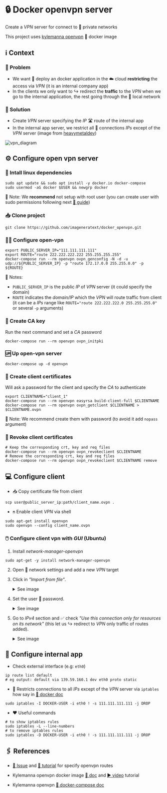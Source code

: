 # 🔒 Docker openvpn server

Create a _VPN_ server for connect to 🔗 private networks

This project uses [kylemanna openvpn](https://hub.docker.com/r/kylemanna/openvpn) 🐋 docker image

## ℹ️ Context

### 😬 Problem

- We want 🚀 deploy an docker application in the ☁️ cloud **restricting** the access via _VPN_ (it is an internal company app)
- In the clients we only want to ↪️ redirect the **traffic** to the _VPN_ when we go to the internal application, the rest going through the 📍 local network

### 💼 Solution

- Create _VPN_ server specifying the _IP_ 🛣️ route of the internal app
- In the internal app server, we restrict all 🔗 connections _IPs_ except of the _VPN_ server (image from [heavymetaldev](https://heavymetaldev.com/openvpn-with-docker))

![vpn_diagram](https://user-images.githubusercontent.com/22328176/126044983-3883e6e1-276c-430d-8610-850a425fc562.png)

## ⚙️ Configure open vpn server

### 🐧 Intall linux dependencies

```shell
sudo apt update && sudo apt install -y docker.io docker-compose
sudo usermod -aG docker $USER && newgrp docker
```

📝 Note: We **recommend** not setup with root user (you can create user with sudo permissions following next [🦮 guide](https://www.digitalocean.com/community/tutorials/initial-server-setup-with-ubuntu-20-04))

### 📥 Clone project

```shell
git clone https://github.com/imageneratext/docker_openvpn.git
```

### 👨‍🔧 Configure open-vpn

```shell
export PUBLIC_SERVER_IP="111.111.111.111"
export ROUTE="route 222.222.222.222 255.255.255.255"
docker-compose run --rm openvpn ovpn_genconfig -N -d -u udp://${PUBLIC_SERVER_IP} -p "route 172.17.0.0 255.255.0.0" -p ${ROUTE}
```

📝 Notes:

- `PUBLIC_SERVER_IP` is the public _IP_ of _VPN_ server (it could specify the domain)
- `ROUTE` indicates the _domain/IP_ which the _VPN_ will route traffic from client (it can be a _IPs_ range like `ROUTE="route 222.222.222.0 255.255.255.0"` or several `-p` arguments)

### 🔑 Create CA key

Run the next command and set a _CA_ password

```shell
docker-compose run --rm openvpn ovpn_initpki
```

### 🆙 Up open-vpn server

```shell
docker-compose up -d openvpn
```

### 👤 Create client certificates

Will ask a password for the client and specify the _CA_ to authenticate

```shell
export CLIENTNAME="client_1"
docker-compose run --rm openvpn easyrsa build-client-full $CLIENTNAME
docker-compose run --rm openvpn ovpn_getclient $CLIENTNAME > $CLIENTNAME.ovpn
```

📝 Note: We recommend create them with password (to avoid it add `nopass` argument)

### 🧹 Revoke client certificates

```shell
# Keep the corresponding crt, key and req files
docker-compose run --rm openvpn ovpn_revokeclient $CLIENTNAME
# Remove the corresponding crt, key and req files
docker-compose run --rm openvpn ovpn_revokeclient $CLIENTNAME remove
```

## 💻 Configure client

- 📥 Copy certificate file from client

```shell
scp user@public_server_ip:path/client_name.ovpn .
```

- 🔛 Enable client _VPN_ via shell

```shell
sudo apt-get install openvpn
sudo openvpn --config client_name.ovpn
```

### 🖱️ Configure client vpn with _GUI_ (Ubuntu)

1. Install _network-manager-openvpn_

```shell
sudo apt-get -y install network-manager-openvpn
```

2. Open 📶 network settings and add a new _VPN_ target

3. Click in _"Import from file"_. <details><summary>See image</summary>![vpn_settings_ubuntu_](https://user-images.githubusercontent.com/22328176/126045438-8a314b4e-819c-4832-bf65-a1e4d35d5ec8.png)</details>

4. Set the user 🔑 password. <details><summary>See image</summary>![pass_vpn_settings](https://user-images.githubusercontent.com/22328176/126045431-23ae3f16-e6c6-4360-b5f0-c856349e3a32.png)</details>

5. Go to _IPv4_ section and ✅ check _"Use this connection only for resources on its network"_ (this let us ↪️ redirect to _VPN_ only traffic of routes added). <details><summary>See image</summary>![ipv4_vpn_setting](https://user-images.githubusercontent.com/22328176/126045421-a7c1a4f7-e6b5-4cde-8386-44f64ce010d2.png)</details>

## 📱 Configure internal app

- Check external interface (e.g: `eth0`)

```shell
ip route list default
# eg output: default via 139.59.160.1 dev eth0 proto static
```

- 🔐 Restricts connections to all _IPs_ except of the _VPN_ server via `iptables` how say in [🐋 docker doc](https://docs.docker.com/network/iptables/#restrict-connections-to-the-docker-host)

```shell
sudo iptables -I DOCKER-USER -i eth0 ! -s 111.111.111.111 -j DROP
```

- ❤️ Useful commands

```shell
# to show iptables rules
sudo iptables -L --line-numbers
# to remove iptables rules
sudo iptables -D DOCKER-USER -i eth0 ! -s 111.111.111.111 -j DROP
```

## 🖇️ References

- [💬 Issue](https://github.com/kylemanna/docker-openvpn/issues/288) and [📙 tutorial](https://heavymetaldev.com/openvpn-with-docker) for specify openvpn routes

- Kylemanna openvpn docker image [📄 doc](https://github.com/kylemanna/docker-openvpn) and [▶️ video](https://www.youtube.com/watch?v=Ulew2JHUHfE) tutorial

- Kylemanna openvpn [🐙 docker-compose doc](https://github.com/kylemanna/docker-openvpn/blob/master/docs/docker-compose.md)
